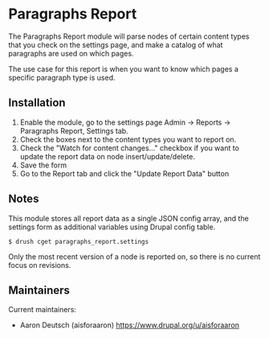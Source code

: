 # Paragraphs Report
 
The Paragraphs Report module will parse nodes of certain content types
that you check on the settings page, and make a catalog of what 
paragraphs are used on which pages.

The use case for this report is when you want to know which pages a 
specific paragraph type is used.


## Installation

1. Enable the module, go to the settings page 
Admin -> Reports -> Paragraphs Report, Settings tab.
2. Check the boxes next to the content types you want to report on. 
3. Check the "Watch for content changes..." checkbox if you want to update
the report data on node insert/update/delete. 
4. Save the form
5. Go to the Report tab and click the "Update Report Data" button


## Notes

This module stores all report data as a single JSON config array, 
and the settings form as additional variables using Drupal config table.

```$ drush cget paragraphs_report.settings```


Only the most recent version of a node is reported on, so there is no 
current focus on revisions. 


## Maintainers

Current maintainers:

- Aaron Deutsch (aisforaaron) https://www.drupal.org/u/aisforaaron
